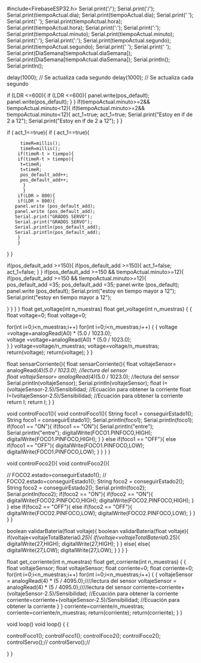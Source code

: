 #include<FirebaseESP32.h>
    Serial.print('/');
    Serial.print('/');
    Serial.print(tiempoActual.dia);
    Serial.print(tiempoActual.dia);
    Serial.print(' ');
    Serial.print(' ');
    Serial.print(tiempoActual.hora);
    Serial.print(tiempoActual.hora);
    Serial.print(':');
    Serial.print(':');
    Serial.print(tiempoActual.minuto);
    Serial.print(tiempoActual.minuto);
    Serial.print(':');
    Serial.print(':');
    Serial.print(tiempoActual.segundo);
    Serial.print(tiempoActual.segundo);
    Serial.print(' ');
    Serial.print(' ');
    Serial.print(DiaSemana[tiempoActual.diaSemana]);
    Serial.print(DiaSemana[tiempoActual.diaSemana]);
    Serial.println();
    Serial.println();
    
    
   delay(1000); // Se actualiza cada segundo
   delay(1000); // Se actualiza cada segundo


   if (LDR <=600){
   if (LDR <=600){
    panel.write(pos_default);
    panel.write(pos_default);
}
}
if(tiempoActual.minuto>=2&& tiempoActual.minuto<12){
if(tiempoActual.minuto>=2&& tiempoActual.minuto<12){
  act_1=true;
  act_1=true;
 Serial.print("Estoy en if de 2 a 12");
 Serial.print("Estoy en if de 2 a 12");
}
}


  
  
if ( act_1==true){
if ( act_1==true){
       
       
         timeR=millis();
         timeR=millis();
        if(timeR-t > tiempo){
        if(timeR-t > tiempo){
         t=timeR;
         t=timeR;
         pos_default_add++;
         pos_default_add++;
          }
          }
        if(LDR > 800){
        if(LDR > 800){
       panel.write (pos_default_add);
       panel.write (pos_default_add);
       Serial.print("GRADOS SERVO");
       Serial.print("GRADOS SERVO");
       Serial.println(pos_default_add);
       Serial.println(pos_default_add);
        }
        }
}
}


if(pos_default_add >=150){
if(pos_default_add >=150){
  act_1=false;
  act_1=false;
}
}
if(pos_default_add >=150 && tiempoActual.minuto>=12){       
if(pos_default_add >=150 && tiempoActual.minuto>=12){       
         pos_default_add =35;
         pos_default_add =35;
         panel.write (pos_default);
         panel.write (pos_default);
         Serial.print("estoy en tiempo mayor a 12");
         Serial.print("estoy en tiempo mayor a 12");
         
         
}
}
 }
 }
float get_voltage(int n_muestras)
float get_voltage(int n_muestras)
{
{
  float voltage=0;
  float voltage=0;
  
  
  for(int i=0;i<n_muestras;i++)
  for(int i=0;i<n_muestras;i++)
  {
  {
    voltage =voltage+analogRead(A0) * (5.0 / 1023.0);    
    voltage =voltage+analogRead(A0) * (5.0 / 1023.0);    
  }
  }
  voltage=voltage/n_muestras;
  voltage=voltage/n_muestras;
  return(voltage);
  return(voltage);
}
}


 float sensarCorriente(){
 float sensarCorriente(){
  float voltajeSensor= analogRead(4)*(5.0 / 1023.0); //lectura del sensor   
  float voltajeSensor= analogRead(4)*(5.0 / 1023.0); //lectura del sensor   
  Serial.println(voltajeSensor);
  Serial.println(voltajeSensor);
  float I=(voltajeSensor-2.5)/Sensibilidad; //Ecuación  para obtener la corriente
  float I=(voltajeSensor-2.5)/Sensibilidad; //Ecuación  para obtener la corriente
  return I;
  return I;
 }
 }


 void controlFoco1(){
 void controlFoco1(){
  String foco1 = conseguirEstado1();
  String foco1 = conseguirEstado1();
   Serial.println(foco1);
   Serial.println(foco1);
  if(foco1 == "ON"){
  if(foco1 == "ON"){
    Serial.println("entre");
    Serial.println("entre");
  digitalWrite(FOCO1.PINFOCO,HIGH);
  digitalWrite(FOCO1.PINFOCO,HIGH);
}
}
else if(foco1 == "OFF"){
else if(foco1 == "OFF"){
  digitalWrite(FOCO1.PINFOCO,LOW);
  digitalWrite(FOCO1.PINFOCO,LOW);
}
}
 }
 }




void controlFoco2(){
void controlFoco2(){
 
 
   // FOCO2.estado=conseguirEstado1();
   // FOCO2.estado=conseguirEstado1();
  String foco2 = conseguirEstado2();
  String foco2 = conseguirEstado2();
   Serial.println(foco2);
   Serial.println(foco2);
  if(foco2 == "ON"){
  if(foco2 == "ON"){
  digitalWrite(FOCO2.PINFOCO,HIGH);
  digitalWrite(FOCO2.PINFOCO,HIGH);
}
}
else if(foco2 == "OFF"){
else if(foco2 == "OFF"){
  digitalWrite(FOCO2.PINFOCO,LOW);
  digitalWrite(FOCO2.PINFOCO,LOW);
}
}
 }
 }


boolean validarBateria(float voltaje){
boolean validarBateria(float voltaje){
  if(voltaje<voltajeTotalBateria*0.25){
  if(voltaje<voltajeTotalBateria*0.25){
    digitalWrite(27,HIGH);
    digitalWrite(27,HIGH);
  }
  }
  else{
  else{
    digitalWrite(27,LOW);
    digitalWrite(27,LOW);
  }
  }
}
}


 float get_corriente(int n_muestras)
 float get_corriente(int n_muestras)
{
{
  float voltajeSensor;
  float voltajeSensor;
  float corriente=0;
  float corriente=0;
  for(int i=0;i<n_muestras;i++)
  for(int i=0;i<n_muestras;i++)
  {
  {
    voltajeSensor = analogRead(4) * (5 / 4095.0);////lectura del sensor
    voltajeSensor = analogRead(4) * (5 / 4095.0);////lectura del sensor
    corriente=corriente+(voltajeSensor-2.5)/Sensibilidad; //Ecuación  para obtener la corriente
    corriente=corriente+(voltajeSensor-2.5)/Sensibilidad; //Ecuación  para obtener la corriente
  }
  }
  corriente=corriente/n_muestras;
  corriente=corriente/n_muestras;
  return(corriente);
  return(corriente);
}
}
 
 
void loop()
void loop()
{
{


  controlFoco1();
  controlFoco1();
    controlFoco2(); 
    controlFoco2(); 
 controlServo();//
 controlServo();//
   
   
}
}
